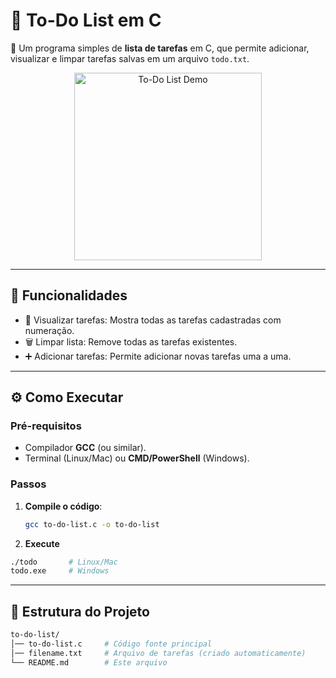 # 📝 To-Do List em C  

🔹 Um programa simples de **lista de tarefas** em C, que permite adicionar, visualizar e limpar tarefas salvas em um arquivo `todo.txt`.  

<p align="center">
  <img src="https://media.giphy.com/media/v1.Y2lkPTc5MGI3NjExZWE3a2tyNGpjeXFrcnpwOHNtYTlld3lyc2d6d2ZxMDV0enA0bnBsMiZlcD12MV9naWZzX3NlYXJjaCZjdD1n/RjDIwuXYPzrAEjb6HP/giphy.gif" alt="To-Do List Demo" width="300">
</p>

---

## 🚀 Funcionalidades
- 📝 Visualizar tarefas: Mostra todas as tarefas cadastradas com numeração.
- 🗑️ Limpar lista: Remove todas as tarefas existentes.
- ➕ Adicionar tarefas: Permite adicionar novas tarefas uma a uma.

---

## ⚙️ Como Executar  

### Pré-requisitos  
- Compilador **GCC** (ou similar).  
- Terminal (Linux/Mac) ou **CMD/PowerShell** (Windows).  

### Passos  
1. **Compile o código**:  
   ```bash
   gcc to-do-list.c -o to-do-list


2. **Execute**
```bash
./todo       # Linux/Mac 
todo.exe     # Windows 
```

---

## 📂 Estrutura do Projeto
```bash
to-do-list/
│── to-do-list.c     # Código fonte principal
│── filename.txt     # Arquivo de tarefas (criado automaticamente)
└── README.md        # Este arquivo
